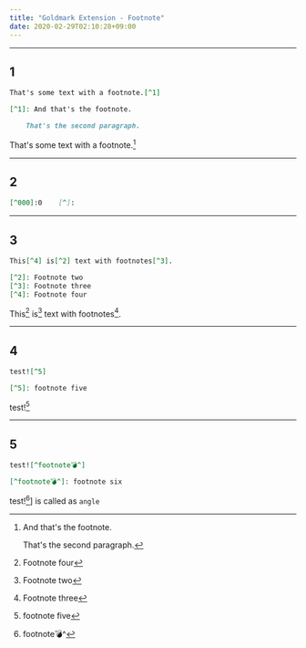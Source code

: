 ```yaml
---
title: "Goldmark Extension - Footnote"
date: 2020-02-29T02:10:28+09:00
---
```


---

## 1

```markdown
That's some text with a footnote.[^1]

[^1]: And that's the footnote.

    That's the second paragraph.
```

That's some text with a footnote.[^1]

[^1]: And that's the footnote.

    That's the second paragraph.

<!--more-->

---

## 2

```markdown
[^000]:0	[^]:
```

[^000]:0	[^]:

---

## 3

```markdown
This[^4] is[^2] text with footnotes[^3].

[^2]: Footnote two
[^3]: Footnote three
[^4]: Footnote four
```

This[^4] is[^2] text with footnotes[^3].

[^2]: Footnote two
[^3]: Footnote three
[^4]: Footnote four

---

## 4

```markdown
test![^5]

[^5]: footnote five
```

test![^5]

[^5]: footnote five

---

## 5


```markdown
test![^footnote💣^]

[^footnote💣^]: footnote six
```

test![^footnote💣^]] is called as `angle`

[^footnote💣^]: footnote💣^
